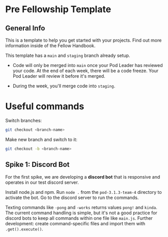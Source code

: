 # Pre Fellowship Template

## General Info

This is a template to help you get started with your projects. Find out more information inside of the Fellow Handbook.

This template has a `main` and `staging` branch already setup.

-   Code will only be merged into `main` once your Pod Leader has reviewed your code. At the end of each week, there will be a code freeze. Your Pod Leader will review it before it's merged.

-   During the week, you'll merge code into `staging`.

# Useful commands

Switch branches:

```bash
git checkout <branch-name>
```

Make new branch and switch to it:

```bash
git checkout -b <branch-name>
```

## Spike 1: Discord Bot

For the first spike, we are developing a **discord bot** that is responsive and operates in our test discord server.

Install node.js and npm. Run `node .` from the `pod-3.1.3-team-4` directory to activate the bot. Go to the discord server to run the commands.

Texting commands like `-pong` and `-works` returns values `pong!` and `kinda`. The current command handling is simple, but it's not a good practice for discord bots to keep all commands within one file like `main.js`. Further development: create command-specific files and import them with `.get().execute()`.
